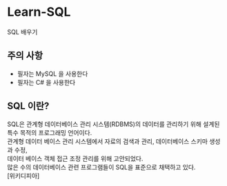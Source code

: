 # Learn-SQL
SQL 배우기

## 주의 사항
- 필자는 MySQL 을 사용한다
- 필자는 C# 을 사용한다

## SQL 이란?
SQL은 관계형 데이터베이스 관리 시스템(RDBMS)의 데이터를 관리하기 위해 설계된 특수 목적의 프로그래밍 언어이다. <br>
관계형 데이터 베이스 관리 시스템에서 자료의 검색과 관리, 데이터베이스 스키마 생성과 수정, <br>
데이터 베이스 객체 접근 조정 관리를 위해 고안되었다. <br>
많은 수의 데이터베이스 관련 프로그램들이 SQL을 표준으로 채택하고 있다. <br>
\[위키디피아\]
